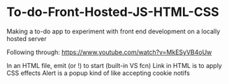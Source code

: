# To-do-Front-Hosted-JS-HTML-CSS
Making a to-do app to experiment with front end development on a locally hosted server

Following through:
https://www.youtube.com/watch?v=MkESyVB4oUw

In an HTML file, emit (or !) to start (built-in VS fcn)
Link in HTML is to apply CSS effects
Alert is a popup kind of like accepting cookie notifs
